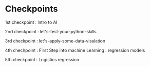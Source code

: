 # Checkpoints

1st checkpoint : Intro to AI

2nd checkpoint : let's-test-your-python-skills

3rd checkpoint : let's-apply-some-data-visulation

4th chechpoint : First Step into machine Learning : regression models

5th checkpoint : Logistics regression
